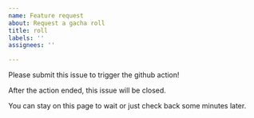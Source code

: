 ```yaml
---
name: Feature request
about: Request a gacha roll
title: roll
labels: ''
assignees: ''

---
```


Please submit this issue to trigger the github action!

After the action ended, this issue will be closed.

You can stay on this page to wait or just check back some minutes later.